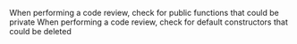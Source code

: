When performing a code review, check for public functions that could be private
When performing a code review, check for default constructors that could be deleted
